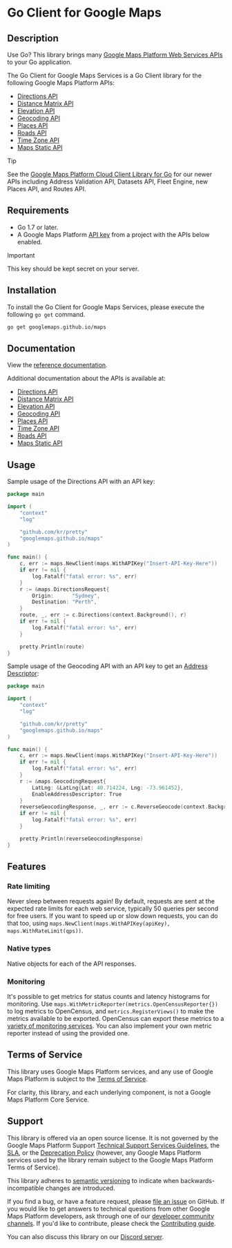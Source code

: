 Go Client for Google Maps
=========================

## Description

Use Go? This library brings many [Google Maps Platform Web Services APIs][Google Maps Platform Web Services APIs] to your Go application.

The Go Client for Google Maps Services is a Go Client library for the following Google Maps Platform
APIs:

- [Directions API][Directions API]
- [Distance Matrix API][Distance Matrix API]
- [Elevation API][Elevation API]
- [Geocoding API][Geocoding API]
- [Places API][Places API]
- [Roads API][Roads API]
- [Time Zone API][Time Zone API]
- [Maps Static API][Maps Static API]

> [!TIP]
> See the [Google Maps Platform Cloud Client Library for Go](https://github.com/googleapis/google-cloud-go/tree/main/maps) for our newer APIs
> including Address Validation API, Datasets API, Fleet Engine, new Places API, and Routes API.

## Requirements

- Go 1.7 or later.
- A Google Maps Platform [API key][API key] from a project with the APIs below enabled.

> [!IMPORTANT]
> This key should be kept secret on your server.

## Installation

To install the Go Client for Google Maps Services, please execute the following `go get` command.

```bash
go get googlemaps.github.io/maps
```

## Documentation

View the [reference documentation](https://godoc.org/googlemaps.github.io/maps).

Additional documentation about the APIs is available at:

- [Directions API][Directions API]
- [Distance Matrix API][Distance Matrix API]
- [Elevation API][Elevation API]
- [Geocoding API][Geocoding API]
- [Places API][Places API]
- [Time Zone API][Time Zone API]
- [Roads API][Roads API]
- [Maps Static API][Maps Static API]

## Usage

Sample usage of the Directions API with an API key:

```go
package main

import (
	"context"
	"log"

	"github.com/kr/pretty"
	"googlemaps.github.io/maps"
)

func main() {
	c, err := maps.NewClient(maps.WithAPIKey("Insert-API-Key-Here"))
	if err != nil {
		log.Fatalf("fatal error: %s", err)
	}
	r := &maps.DirectionsRequest{
		Origin:      "Sydney",
		Destination: "Perth",
	}
	route, _, err := c.Directions(context.Background(), r)
	if err != nil {
		log.Fatalf("fatal error: %s", err)
	}

	pretty.Println(route)
}
```

Sample usage of the Geocoding API with an API key to get an [Address Descriptor](https://developers.google.com/maps/documentation/geocoding/address-descriptors/requests-address-descriptors):

```go
package main

import (
	"context"
	"log"

	"github.com/kr/pretty"
	"googlemaps.github.io/maps"
)

func main() {
	c, err := maps.NewClient(maps.WithAPIKey("Insert-API-Key-Here"))
	if err != nil {
		log.Fatalf("fatal error: %s", err)
	}
	r := &maps.GeocodingRequest{
		LatLng: &LatLng{Lat: 40.714224, Lng: -73.961452},
		EnableAddressDescriptor: True
	}
	reverseGeocodingResponse, _, err := c.ReverseGeocode(context.Background(), r)
	if err != nil {
		log.Fatalf("fatal error: %s", err)
	}

	pretty.Println(reverseGeocodingResponse)
}
```

## Features

### Rate limiting

Never sleep between requests again! By default, requests are sent at the expected rate limits for
each web service, typically 50 queries per second for free users. If you want to speed up or slow
down requests, you can do that too, using `maps.NewClient(maps.WithAPIKey(apiKey), maps.WithRateLimit(qps))`.

### Native types

Native objects for each of the API responses.

### Monitoring

It's possible to get metrics for status counts and latency histograms for monitoring.
Use `maps.WithMetricReporter(metrics.OpenCensusReporter{})` to log metrics to OpenCensus,
and `metrics.RegisterViews()` to make the metrics available to be exported.
OpenCensus can export these metrics to a [variety of monitoring services](https://opencensus.io/exporters/).
You can also implement your own metric reporter instead of using the provided one.

## Terms of Service

This library uses Google Maps Platform services, and any use of Google Maps Platform is subject to the [Terms of Service](https://cloud.google.com/maps-platform/terms).

For clarity, this library, and each underlying component, is not a Google Maps Platform Core Service.

## Support

This library is offered via an open source license. It is not governed by the Google Maps Platform Support [Technical Support Services Guidelines](https://cloud.google.com/maps-platform/terms/tssg), the [SLA](https://cloud.google.com/maps-platform/terms/sla), or the [Deprecation Policy](https://cloud.google.com/maps-platform/terms) (however, any Google Maps Platform services used by the library remain subject to the Google Maps Platform Terms of Service).

This library adheres to [semantic versioning](https://semver.org/) to indicate when backwards-incompatible changes are introduced.

If you find a bug, or have a feature request, please [file an issue][issues] on GitHub. If you would like to get answers to technical questions from other Google Maps Platform developers, ask through one of our [developer community channels](https://developers.google.com/maps/developer-community). If you'd like to contribute, please check the [Contributing guide][contrib].

You can also discuss this library on our [Discord server](https://discord.gg/hYsWbmk).

[API key]: https://developers.google.com/maps/documentation/places/web-service/get-api-key
[Google Maps Platform Web Services APIs]: https://developers.google.com/maps/apis-by-platform#web_service_apis
[Directions API]: https://developers.google.com/maps/documentation/directions/
[Distance Matrix API]: https://developers.google.com/maps/documentation/distancematrix/
[Elevation API]: https://developers.google.com/maps/documentation/elevation/
[Geocoding API]: https://developers.google.com/maps/documentation/geocoding/
[Places API]: https://developers.google.com/places/web-service/
[Roads API]: https://developers.google.com/maps/documentation/roads/
[Time Zone API]: https://developers.google.com/maps/documentation/timezone/
[Maps Static API]: https://developers.google.com/maps/documentation/maps-static/
[issues]: https://github.com/googlemaps/google-maps-services-go/issues
[contrib]: https://github.com/googlemaps/google-maps-services-go/blob/master/CONTRIB.md
